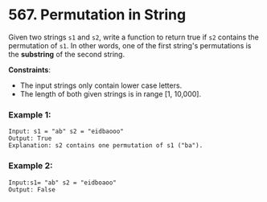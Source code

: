 # 567. Permutation in String

Given two strings `s1` and `s2`, write a function to return true if `s2` contains the permutation of `s1`. In other words, one of the first string's permutations is the **substring** of the second string.

**Constraints**:
- The input strings only contain lower case letters.
- The length of both given strings is in range [1, 10,000].

### Example 1:
```
Input: s1 = "ab" s2 = "eidbaooo"
Output: True
Explanation: s2 contains one permutation of s1 ("ba").
```

### Example 2:
```
Input:s1= "ab" s2 = "eidboaoo"
Output: False
```
